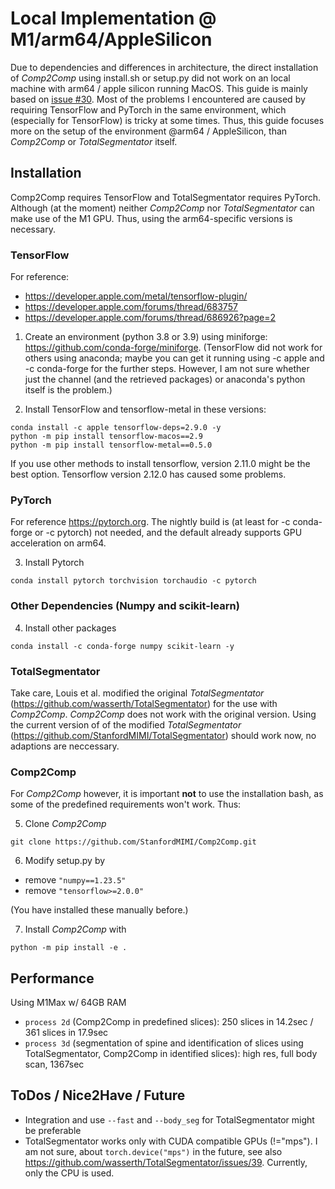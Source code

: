 # Local Implementation @ M1/arm64/AppleSilicon

Due to dependencies and differences in architecture, the direct installation of *Comp2Comp* using install.sh or setup.py did not work on an local machine with arm64 / apple silicon running MacOS. This guide is mainly based on [issue #30](https://github.com/StanfordMIMI/Comp2Comp/issues/30). Most of the problems I encountered are caused by requiring TensorFlow and PyTorch in the same environment, which (especially for TensorFlow) is tricky at some times. Thus, this guide focuses more on the setup of the environment @arm64 / AppleSilicon, than *Comp2Comp* or *TotalSegmentator* itself.

## Installation
Comp2Comp requires TensorFlow and TotalSegmentator requires PyTorch. Although (at the moment) neither *Comp2Comp* nor *TotalSegmentator* can make use of the M1 GPU. Thus, using the arm64-specific versions is necessary.

### TensorFlow
For reference:
- https://developer.apple.com/metal/tensorflow-plugin/
- https://developer.apple.com/forums/thread/683757
- https://developer.apple.com/forums/thread/686926?page=2

1. Create an environment (python 3.8 or 3.9) using miniforge: https://github.com/conda-forge/miniforge. (TensorFlow did not work for others using anaconda; maybe you can get it running using -c apple and -c conda-forge for the further steps. However, I am not sure whether just the channel (and the retrieved packages) or anaconda's python itself is the problem.)

2. Install TensorFlow and tensorflow-metal in these versions:
```
conda install -c apple tensorflow-deps=2.9.0 -y
python -m pip install tensorflow-macos==2.9
python -m pip install tensorflow-metal==0.5.0
```
If you use other methods to install tensorflow, version 2.11.0 might be the best option. Tensorflow version 2.12.0 has caused some problems.

### PyTorch
For reference https://pytorch.org. The nightly build is (at least for -c conda-forge or -c pytorch) not needed, and the default already supports GPU acceleration on arm64.

3. Install Pytorch
```
conda install pytorch torchvision torchaudio -c pytorch
```

### Other Dependencies (Numpy and scikit-learn)
4. Install other packages
```
conda install -c conda-forge numpy scikit-learn -y
```

### TotalSegmentator
Take care, Louis et al. modified the original *TotalSegmentator* (https://github.com/wasserth/TotalSegmentator) for the use with *Comp2Comp*. *Comp2Comp* does not work with the original version. Using the current version of of the modified *TotalSegmentator* (https://github.com/StanfordMIMI/TotalSegmentator) should work now, no adaptions are neccessary.

### Comp2Comp
For *Comp2Comp* however, it is important **not** to use the installation bash, as some of the predefined requirements won't work. Thus:

5. Clone *Comp2Comp*
```
git clone https://github.com/StanfordMIMI/Comp2Comp.git
```

6. Modify setup.py by
- remove `"numpy==1.23.5"`
- remove `"tensorflow>=2.0.0"`

(You have installed these manually before.)

7. Install *Comp2Comp* with
```
python -m pip install -e .
```

## Performance
Using M1Max w/ 64GB RAM
- `process 2d` (Comp2Comp in predefined slices): 250 slices in 14.2sec / 361 slices in 17.9sec
- `process 3d` (segmentation of spine and identification of slices using TotalSegmentator, Comp2Comp in identified slices): high res, full body scan, 1367sec

## ToDos / Nice2Have / Future
- Integration and use `--fast` and `--body_seg` for TotalSegmentator might be preferable
- TotalSegmentator works only with CUDA compatible GPUs (!="mps"). I am not sure, about `torch.device("mps")` in the future, see also https://github.com/wasserth/TotalSegmentator/issues/39. Currently, only the CPU is used.
